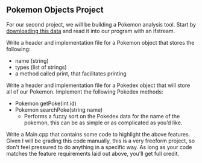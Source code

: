 ## Pokemon Objects Project

For our second project, we will be building a Pokemon analysis tool. Start by [downloading 
this data](https://gist.githubusercontent.com/armgilles/194bcff35001e7eb53a2a8b441e8b2c6/raw/92200bc0a673d5ce2110aaad4544ed6c4010f687/pokemon.csv) and read it into our program with an ifstream. 

Write a header and implementation file for a Pokemon object that stores the following: 
- name (string)
- types (list of strings)
- a method called print, that facilitates printing 


Write a header and implementation file for a Pokedex object that will store all 
of our Pokemon. Implement the following Pokedex methods:
- Pokemon getPoke(int id)
- Pokemon searchPoke(string name)
  - Performs a fuzzy sort on the Pokedex data for the name of the pokemon, this can be as simple or as complicated as you’d like. 


Write a Main.cpp that contains some code to highlight the above features. Given I will be grading this code manually, 
this is a very freeform project, so don't feel pressured to do anything in a specific way. As long as your code matches the 
feature requirements laid out above, you'll get full credit. 